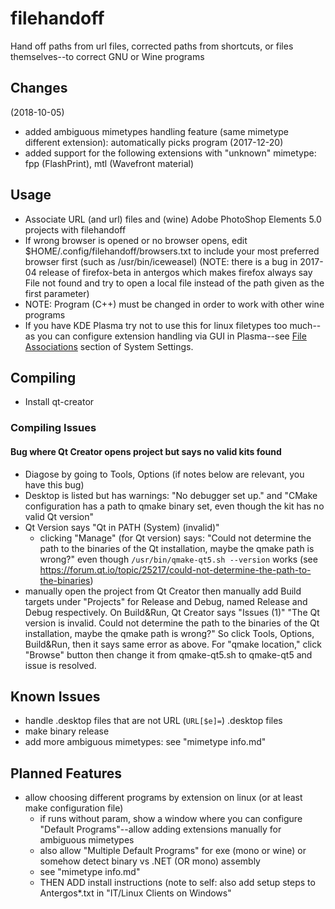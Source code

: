 # filehandoff
Hand off paths from url files, corrected paths from shortcuts, or files themselves--to correct GNU or Wine programs

## Changes
(2018-10-05)
* added ambiguous mimetypes handling feature (same mimetype different extension): automatically picks program
(2017-12-20)
* added support for the following extensions with "unknown" mimetype: fpp (FlashPrint), mtl (Wavefront material)

## Usage
* Associate URL (and url) files and (wine) Adobe PhotoShop Elements 5.0 projects with filehandoff
* If wrong browser is opened or no browser opens, edit
    $HOME/.config/filehandoff/browsers.txt
    to include your most preferred browser first (such as /usr/bin/iceweasel)
(NOTE: there is a bug in 2017-04 release of firefox-beta in antergos which makes firefox always say File not found and try to open a local file instead of the path given as the first parameter)
* NOTE: Program (C++) must be changed in order to work with other wine programs
* If you have KDE Plasma try not to use this for linux filetypes too much--as you can configure extension handling via GUI in Plasma--see [File Associations](https://www.ghacks.net/2018/03/28/how-to-set-default-program-file-associations-in-kde5-plasma/) section of System Settings.

## Compiling
* Install qt-creator

### Compiling Issues
#### Bug where Qt Creator opens project but says no valid kits found
* Diagose by going to Tools, Options (if notes below are relevant, you have this bug)
* Desktop is listed but has warnings: "No debugger set up." and "CMake configuration has a path to qmake binary set, even though the kit has no valid Qt version"
* Qt Version says "Qt  in PATH (System) (invalid)"
  * clicking "Manage" (for Qt version) says: "Could not determine the path to the binaries of the Qt installation, maybe the qmake path is wrong?" even though `/usr/bin/qmake-qt5.sh --version` works
  (see <https://forum.qt.io/topic/25217/could-not-determine-the-path-to-the-binaries>)
* manually open the project from Qt Creator then manually add Build targets under "Projects" for Release and Debug, named Release and Debug respectively.
  On Build&Run, Qt Creator says "Issues (1)" "The Qt version is invalid. Could not determine the path to the binaries of the Qt installation, maybe the qmake path is wrong?"
  So click Tools, Options, Build&Run, then it says same error as above.
  For "qmake location," click "Browse" button then change it from qmake-qt5.sh to qmake-qt5 and issue is resolved.


## Known Issues
* handle .desktop files that are not URL (`URL[$e]=`) .desktop files
* make binary release
* add more ambiguous mimetypes: see "mimetype info.md"

## Planned Features
* allow choosing different programs by extension on linux
  (or at least make configuration file)
  * if runs without param, show a window where you can configure "Default Programs"--allow adding extensions manually for ambiguous mimetypes
  * also allow "Multiple Default Programs" for exe (mono or wine) or somehow detect binary vs .NET (OR mono) assembly
  * see "mimetype info.md"
  * THEN ADD install instructions (note to self: also add setup steps to Antergos*.txt in "IT/Linux Clients on Windows"

